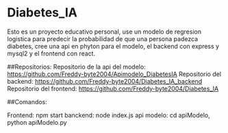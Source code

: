 # Diabetes_IA

Esto es un proyecto educativo personal, use un modelo de regresion logistica para predecir la probabilidad de que una persona padezca diabetes, cree una api
en phyton para el modelo, el backend con express y mysql2 y el frontend con react.

##Repositorios:
Repositorio de la api del modelo: https://github.com/Freddy-byte2004/Apimodelo_DiabetesIA
Repositorio del backend: https://github.com/Freddy-byte2004/Diabetes_IA_backend
Repositorio del frontend: https://github.com/Freddy-byte2004/Diabetes_IA

##Comandos:

Frontend: npm start
banckend: node index.js
api modelo: cd apiModelo, python apiModelo.py







